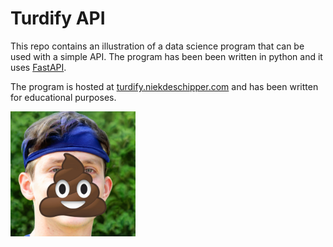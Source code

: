# Turdify API

This repo contains an illustration of a data science program that can be used with a simple API. 
The program has been been written in python and it uses [FastAPI](https://github.com/tiangolo/fastapi).

The program is hosted at [turdify.niekdeschipper.com](https://turdify.niekdeschipper.com) and has been written for educational purposes.

<img src="./welcomepage/images/faceturd.png"  width="200"> 

